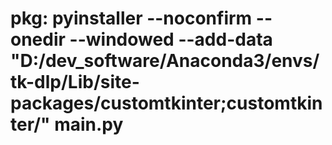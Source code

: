 # pkg: pyinstaller --noconfirm --onedir --windowed --add-data "D:/dev_software/Anaconda3/envs/tk-dlp/Lib/site-packages/customtkinter;customtkinter/"  main.py
